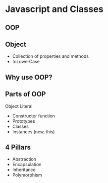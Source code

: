 # Javascript and Classes

## OOP

## Object
- Collection of properties and methods
- toLowerCase

## Why use OOP?

## Parts of OOP

Object Literal

- Constructor function
- Prototypes
- Classes
- Instances (new, this)

## 4 Pillars
- Abstraction
- Encapsulation
- Inheritance
- Polymorphism